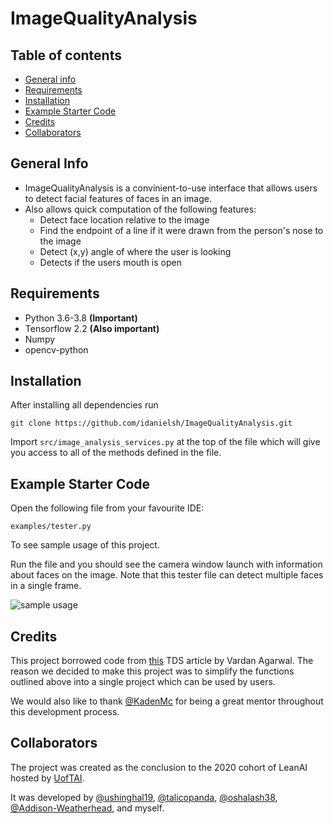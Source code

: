 

# ImageQualityAnalysis

## Table of contents
* [General info](#general-info)
* [Requirements](#Requirements)
* [Installation](#Installation)
* [Example Starter Code](#Example-Starter-Code)
* [Credits](#Credits)
* [Collaborators](#Collaborators)


## General Info 
* ImageQualityAnalysis is a convinient-to-use interface that allows users to detect facial features of faces in an image.
* Also allows quick computation of the following features:
    * Detect face location relative to the image
    * Find the endpoint of a line if it were drawn from the person's nose to the image
    * Detect (x,y) angle of where the user is looking
    * Detects if the users mouth is open
  
## Requirements
* Python 3.6-3.8 **(Important)**
* Tensorflow 2.2 **(Also important)**
* Numpy
* opencv-python

## Installation
After installing all dependencies run
```
git clone https://github.com/idanielsh/ImageQualityAnalysis.git
```

Import `src/image_analysis_services.py` at the top of the file which will give you access to all of the methods
defined in the file.

## Example Starter Code
Open the following file from your favourite IDE:
```
examples/tester.py
```
To see sample usage of this project.

Run the file and you should see the camera window launch with information about faces on the image. Note that this tester file 
can detect multiple faces in a single frame.



![sample usage](https://j.gifs.com/lxAZA5.gif)





## Credits

This project borrowed code from [this](https://towardsdatascience.com/real-time-head-pose-estimation-in-python-e52db1bc606a)
TDS article by Vardan Agarwal. The reason we decided to make this project was to simplify the functions outlined above
into a single project which can be used by users.

We would also like to thank [@KadenMc](https://github.com/KadenMc) for being a great mentor throughout this development process. 
  

## Collaborators

The project was created as the conclusion to the 2020 cohort of LeanAI hosted by [UofTAI](https://www.uoft.ai/).

It was developed by [@ushinghal19](https://github.com/ushinghal19), [@talicopanda](https://github.com/talicopanda), [@oshalash38](https://github.com/oshalash38), [@Addison-Weatherhead](https://github.com/Addison-Weatherhead), and myself.


